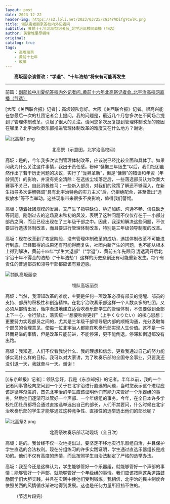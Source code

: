 ```yaml
---
layout: post
date: 2023-12-22
header-img: https://s2.loli.net/2023/03/25/cG34rVDifgYCwlR.png
title: 领队高坂丽奈答校内外记者问
subtitle: 黄前十七年北高祭记者会_北宇治高校网直播（节选）
author: 芙蓉城里尽朝晖
original: 
catalog: true
tags:
    - 高坂丽奈
    - 黄前十七年
    - 改编
---
```


&emsp;&emsp;**高坂丽奈谈管改：“学退”、“十年浩劫”将来有可能再发生**

* * *

前篇：[副部长中川夏纪答校内外记者问_黄前十六年北高祭记者会_北宇治高校网直播（节选）](/2023/12/22/Press_Conference/)

\[大阪《关西联合报》记者\]：高坂领队您好。大阪《关西联合报》记者。很高兴能在您最后一次的社团记者会上提问。我的问题是，最近几个月您多次在不同场合提到了管理体制改革，引起了很大的关注。请问您多次反复提到管理体制改革的原因在哪里？北宇治吹奏乐部推进管理体制改革的难度又在什么地方？谢谢。

![北高祭1.png](https://s2.loli.net/2023/04/03/q9RYNEzUmlpdyDf.png)
<center>北高祭（示意图，北宇治高校网）</center>

高坂：是的，今年我多次谈到管理体制改革，应该说已经比较全面和具体了。如果问我为什么关注这件事情，我出于责任感。粉碎“慵懒三年级生”以后，我们社团虽然作出了若干历史问题的决议，实行了“泷昇革新”，但是“慵懒”的错误和年资（年龄资历）的影响，并没有完全清除：在选拔尘埃落定后，一些落选部员认为吹奏大赛事不关己，自此消极练习；一些新入部员，对我们的政策了解还不够深入，在新生指导多次讲解强调“具有北宇治特色的实力主义”后，仍拒绝配合，甚至做出“选拔放水”等不当举动。这些现象带来很多不良影响，值得我们警惕。

高坂：随着社团规模的发展，又产生了指导缺位、胁迫加练、沟通不畅、信任缺乏等问题。刚刚过去的这场夏末秋初的风波，表明了这种问题不仅仅存在于一小部分部员之间，而且已经出现在了三年级干部之中。因此，我深知解决这些问题，不仅要进行选拔体制改革，而且要进行管理体制改革，特别是三年级领导制度的改革。

高坂：现在改革到了攻坚阶段，没有管理体制改革的成功，选拔体制改革不可能进行到底，已经取得的成果还有可能得而复失，社团内新产生的问题，也不能从根本上得到解决，黄前十四年“学生大退部”（“学退”）、黄前五年先顾问 泷透离开后北宇治十年不得金的浩劫（“十年浩劫”）这样的历史悲剧还有可能重新发生。每个有责任的普通部员和领导干部都应该有紧迫感。

![领队高坂丽奈](https://s2.loli.net/2023/03/25/cG34rVDifgYCwlR.png)
<center>领队高坂丽奈</center>

高坂：当然，我深知改革的难度，主要是任何一项改革必须有部员的觉醒、部员的支持、部员的积极性和创造精神。在北宇治吹奏乐部这样一个人数众多的社团，又必须从部情出发，循序渐进地建立适合吹奏乐部学生的管理体制，不仅要做到全部上下一心，令行禁止，落实统一“想要吹得更好”（上手くなりたい）的核心思想；更要努力实现部员之间的，尤其是三年级干部领导层内部的顺畅沟通，充分汲取每个部员的合理意见，使每一位北宇治人都能在吹奏乐部实现人生价值。这不是一件轻而易举的事情，但是改革只能前进，不能停滞，更不能倒退，停滞和倒退都没有出路。

高坂：我知道，人们不仅看我说什么、我的理想和信念，更看我通过自己的努力能够实现什么样的目标。我可以对大家讲，为了吹奏乐部的全国夺金事业，只要我还没引退一天，我就奋斗一天。谢谢！

* * *

\[《东京邮报》记者\]：领队您好，我是《东京邮报》的记者。半年以前，我的一个记者同事曾经向您问到一个关于在北宇治进行直选的问题，当时您表示这个进程应该是循序渐进的，首先北宇治的学生应该证明他们有能力来管好一个乐器组的事务，然后他们逐渐可以管好一个声部、一个年级组的事务。今年，在全日本许多学校社团社员都将会通过直接选举选出自己的部长，人们不禁要问，什么时候在北宇治吹奏乐部的学生才能够通过这种竞争性、直接性的选举选出他们的部长呢？

![北高祭2.png](https://s2.loli.net/2023/04/03/ItgQRvG7Bdk5MSq.png)
<center>北高祭吹奏乐部活动现场（全日吹）</center>

高坂：是的。我曾经不仅一次地提出过，要坚定不移地实行乐器组自治，并且保护学生直选的合法权利。现在分组练习的许多实践证明，学生通过直选乐器组长是成功的。他们不仅有高度的热情，而且按照学生自治法制定了严格的选举办法。

高坂：我至今还是这样认为，学生能够管好一个乐器组，就能够管好一个声部的事情；能够管好一个声部，就能够管好一个年级组的事情。我们应该按照这条道路鼓励同学们大胆实践，并且在实践中使他们受到锻炼。我相信，北宇治的民主制度会依照关西的风情循序渐进地得到发展。这也是任何力量所阻挡不住的。

&emsp;&emsp;（节选片段完）


